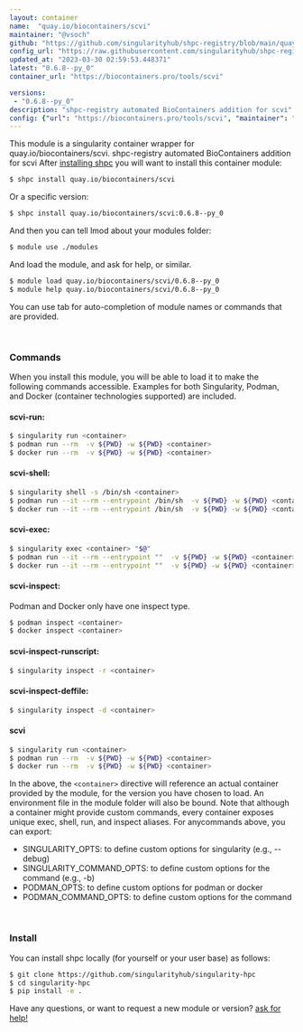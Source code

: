 ```yaml
---
layout: container
name:  "quay.io/biocontainers/scvi"
maintainer: "@vsoch"
github: "https://github.com/singularityhub/shpc-registry/blob/main/quay.io/biocontainers/scvi/container.yaml"
config_url: "https://raw.githubusercontent.com/singularityhub/shpc-registry/main/quay.io/biocontainers/scvi/container.yaml"
updated_at: "2023-03-30 02:59:53.448371"
latest: "0.6.8--py_0"
container_url: "https://biocontainers.pro/tools/scvi"

versions:
 - "0.6.8--py_0"
description: "shpc-registry automated BioContainers addition for scvi"
config: {"url": "https://biocontainers.pro/tools/scvi", "maintainer": "@vsoch", "description": "shpc-registry automated BioContainers addition for scvi", "latest": {"0.6.8--py_0": "sha256:93532e03964892cfe0b24edec7a288ed026578e68bfa67a3415e13b6acbd920f"}, "tags": {"0.6.8--py_0": "sha256:93532e03964892cfe0b24edec7a288ed026578e68bfa67a3415e13b6acbd920f"}, "docker": "quay.io/biocontainers/scvi"}
---
```


This module is a singularity container wrapper for quay.io/biocontainers/scvi.
shpc-registry automated BioContainers addition for scvi
After [installing shpc](#install) you will want to install this container module:


```bash
$ shpc install quay.io/biocontainers/scvi
```

Or a specific version:

```bash
$ shpc install quay.io/biocontainers/scvi:0.6.8--py_0
```

And then you can tell lmod about your modules folder:

```bash
$ module use ./modules
```

And load the module, and ask for help, or similar.

```bash
$ module load quay.io/biocontainers/scvi/0.6.8--py_0
$ module help quay.io/biocontainers/scvi/0.6.8--py_0
```

You can use tab for auto-completion of module names or commands that are provided.

<br>

### Commands

When you install this module, you will be able to load it to make the following commands accessible.
Examples for both Singularity, Podman, and Docker (container technologies supported) are included.

#### scvi-run:

```bash
$ singularity run <container>
$ podman run --rm  -v ${PWD} -w ${PWD} <container>
$ docker run --rm  -v ${PWD} -w ${PWD} <container>
```

#### scvi-shell:

```bash
$ singularity shell -s /bin/sh <container>
$ podman run --it --rm --entrypoint /bin/sh  -v ${PWD} -w ${PWD} <container>
$ docker run --it --rm --entrypoint /bin/sh  -v ${PWD} -w ${PWD} <container>
```

#### scvi-exec:

```bash
$ singularity exec <container> "$@"
$ podman run --it --rm --entrypoint ""  -v ${PWD} -w ${PWD} <container> "$@"
$ docker run --it --rm --entrypoint ""  -v ${PWD} -w ${PWD} <container> "$@"
```

#### scvi-inspect:

Podman and Docker only have one inspect type.

```bash
$ podman inspect <container>
$ docker inspect <container>
```

#### scvi-inspect-runscript:

```bash
$ singularity inspect -r <container>
```

#### scvi-inspect-deffile:

```bash
$ singularity inspect -d <container>
```



#### scvi

```bash
$ singularity run <container>
$ podman run --rm  -v ${PWD} -w ${PWD} <container>
$ docker run --rm  -v ${PWD} -w ${PWD} <container>
```


In the above, the `<container>` directive will reference an actual container provided
by the module, for the version you have chosen to load. An environment file in the
module folder will also be bound. Note that although a container
might provide custom commands, every container exposes unique exec, shell, run, and
inspect aliases. For anycommands above, you can export:

 - SINGULARITY_OPTS: to define custom options for singularity (e.g., --debug)
 - SINGULARITY_COMMAND_OPTS: to define custom options for the command (e.g., -b)
 - PODMAN_OPTS: to define custom options for podman or docker
 - PODMAN_COMMAND_OPTS: to define custom options for the command

<br>

### Install

You can install shpc locally (for yourself or your user base) as follows:

```bash
$ git clone https://github.com/singularityhub/singularity-hpc
$ cd singularity-hpc
$ pip install -e .
```

Have any questions, or want to request a new module or version? [ask for help!](https://github.com/singularityhub/singularity-hpc/issues)